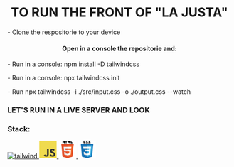<h1 align="center">TO RUN THE FRONT OF "LA JUSTA"</h1>

<p> -  Clone the respositorie to your device </p>
<h4 align="center"> Open in a console the repositorie and: </h4>
<p> - Run in a console: npm install -D tailwindcss</p>
<p> - Run in a console: npx tailwindcss init</p>
<p> - Run npx tailwindcss -i ./src/input.css -o ./output.css --watch</p>

<h3>LET'S RUN IN A LIVE SERVER AND LOOK</h3>




<h3 align="left">Stack:</h3>

<a href="https://tailwindcss.com/" target="_blank" rel="noreferrer"> <img src="https://www.vectorlogo.zone/logos/tailwindcss/tailwindcss-icon.svg" alt="tailwind" width="40" height="40"/> </a>
<a href="https://developer.mozilla.org/en-US/docs/Web/JavaScript" target="_blank" rel="noreferrer"> <img src="https://raw.githubusercontent.com/devicons/devicon/master/icons/javascript/javascript-original.svg" alt="javascript" width="40" height="40"/> </a>
<a href="https://www.w3.org/html/" target="_blank" rel="noreferrer"> <img src="https://raw.githubusercontent.com/devicons/devicon/master/icons/html5/html5-original-wordmark.svg" alt="html5" width="40" height="40"/> </a>
<a href="https://www.w3schools.com/css/" target="_blank" rel="noreferrer"> <img src="https://raw.githubusercontent.com/devicons/devicon/master/icons/css3/css3-original-wordmark.svg" alt="css3" width="40" height="40"/> </a>
